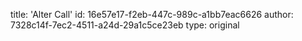 title: 'Alter Call'
id: 16e57e17-f2eb-447c-989c-a1bb7eac6626
author: 7328c14f-7ec2-4511-a24d-29a1c5ce23eb
type: original
